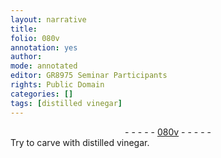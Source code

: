 ```yaml
---
layout: narrative
title: 
folio: 080v
annotation: yes
author:
mode: annotated
editor: GR8975 Seminar Participants
rights: Public Domain
categories: []
tags: [distilled vinegar]
---
```


 <div class="folio" align="center">- - - - - <a href="http://gallica.bnf.fr/ark:/12148/btv1b10500001g/f166.image" target="_blank">080v</a> - - - - - </div>    
 Try to carve with <span class="material">distilled vinegar</span>. 
 